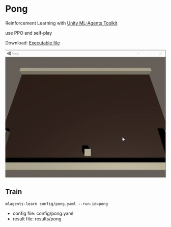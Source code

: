 # Pong
Reinforcement Learning with [Unity ML-Agents Toolkit](https://github.com/Unity-Technologies/ml-agents)

use PPO and self-play

Download: [Executable file](https://github.com/Nagisa3113/Pong/releases)

![pong](Pong.gif)


## Train 

```
mlagents-learn config/pong.yaml --run-id=pong
```


- config file: config/pong.yaml
- result file: results/pong
